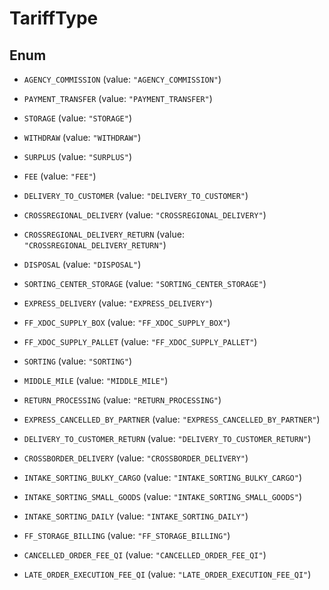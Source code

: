 

# TariffType

## Enum


* `AGENCY_COMMISSION` (value: `"AGENCY_COMMISSION"`)

* `PAYMENT_TRANSFER` (value: `"PAYMENT_TRANSFER"`)

* `STORAGE` (value: `"STORAGE"`)

* `WITHDRAW` (value: `"WITHDRAW"`)

* `SURPLUS` (value: `"SURPLUS"`)

* `FEE` (value: `"FEE"`)

* `DELIVERY_TO_CUSTOMER` (value: `"DELIVERY_TO_CUSTOMER"`)

* `CROSSREGIONAL_DELIVERY` (value: `"CROSSREGIONAL_DELIVERY"`)

* `CROSSREGIONAL_DELIVERY_RETURN` (value: `"CROSSREGIONAL_DELIVERY_RETURN"`)

* `DISPOSAL` (value: `"DISPOSAL"`)

* `SORTING_CENTER_STORAGE` (value: `"SORTING_CENTER_STORAGE"`)

* `EXPRESS_DELIVERY` (value: `"EXPRESS_DELIVERY"`)

* `FF_XDOC_SUPPLY_BOX` (value: `"FF_XDOC_SUPPLY_BOX"`)

* `FF_XDOC_SUPPLY_PALLET` (value: `"FF_XDOC_SUPPLY_PALLET"`)

* `SORTING` (value: `"SORTING"`)

* `MIDDLE_MILE` (value: `"MIDDLE_MILE"`)

* `RETURN_PROCESSING` (value: `"RETURN_PROCESSING"`)

* `EXPRESS_CANCELLED_BY_PARTNER` (value: `"EXPRESS_CANCELLED_BY_PARTNER"`)

* `DELIVERY_TO_CUSTOMER_RETURN` (value: `"DELIVERY_TO_CUSTOMER_RETURN"`)

* `CROSSBORDER_DELIVERY` (value: `"CROSSBORDER_DELIVERY"`)

* `INTAKE_SORTING_BULKY_CARGO` (value: `"INTAKE_SORTING_BULKY_CARGO"`)

* `INTAKE_SORTING_SMALL_GOODS` (value: `"INTAKE_SORTING_SMALL_GOODS"`)

* `INTAKE_SORTING_DAILY` (value: `"INTAKE_SORTING_DAILY"`)

* `FF_STORAGE_BILLING` (value: `"FF_STORAGE_BILLING"`)

* `CANCELLED_ORDER_FEE_QI` (value: `"CANCELLED_ORDER_FEE_QI"`)

* `LATE_ORDER_EXECUTION_FEE_QI` (value: `"LATE_ORDER_EXECUTION_FEE_QI"`)



